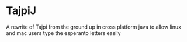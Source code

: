# TajpiJ

A rewrite of Tajpi from the ground up in cross platform java to allow linux and mac users type the esperanto letters easily
